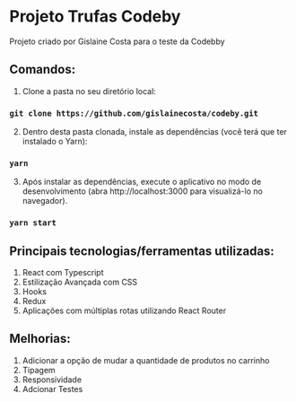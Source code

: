 # Projeto Trufas Codeby

Projeto criado por Gislaine Costa para o teste da Codebby


## Comandos:

1) Clone a pasta no seu diretório local: 

### `git clone https://github.com/gislainecosta/codeby.git`

2) Dentro desta pasta clonada, instale as dependências (você terá que ter instalado o Yarn):

### `yarn`

3) Após instalar as dependências, execute o aplicativo no modo de desenvolvimento (abra http://localhost:3000 para visualizá-lo no navegador). 

### `yarn start`


## Principais tecnologias/ferramentas utilizadas:

1) React com Typescript
2) Estilização Avançada com CSS
3) Hooks
4) Redux
5) Aplicações com múltiplas rotas utilizando React Router


## Melhorias:

1) Adicionar a opção de mudar a quantidade de produtos no carrinho
2) Tipagem
3) Responsividade
4) Adcionar Testes
